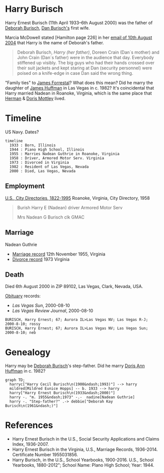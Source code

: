 # Harry Burisch

Harry Ernest Burisch (11th April 1933&ndash;6th August 2000) was the father of [Deborah Burisch](burisch_deborah.md), [Dan Burisch's](burisch_dan.md) first wife.

Marcia McDowell stated [Hamilton page 226] in her [email of 10th August 2004](mcdowell_marcia/2004_ufo_magazine_email.txt) that Harry is the name of Deborah's father.

>Deborah Burisch, *Harry (her father)*, Doreen Crain (Dan´s mother) and John Crain (Dan´s father) were in the audience that day. Everybody stiffened up visibly. The big guys who had their hands crossed over their suit jackets and kept staring at Dan (security personnel) were poised on a knife-edge in case Dan said the wrong thing.

"Family ties" to [James Forrestal](forrestal_james.md)? What does this mean? Did he marry the daughter of [James Huffman](huffman_james.md) in Las Vegas in c. 1982? It's coincidental that Harry married Nadean in Roanoke, Virginia, which is the same place that [Herman](mottley_herman.md) & [Doris Mottley](huffman_doris.md) lived.

# Timeline

US Navy. Dates?

```mermaid
timeline
  1933 : Born, Illinois
  1944 : Piano High School, Illinois
  1955 : Marries Nadean Guthrie in Roanoke, Virginia
  1958 : Driver, Armored Motor Serv. Virginia
  1973 : Divorced in Virginia
  1982 : Resident of Las Vegas, Nevada
  2000 : Died, Las Vegas, Nevada
```

## Employment

[U.S., City Directories, 1822-1995](https://www.ancestry.com/discoveryui-content/view/680455439:2469) Roanoke, Virginia, City Directory, 1958

> Burish Harry E (Nadean) driver Armored Motor Serv
>
> Mrs Nadean G Burisch clk GMAC

## Marriage

Nadean Guthrie

* [Marriage record](https://www.ancestry.com/discoveryui-content/view/11333211:9279) 12th November 1955, Virginia
* [Divorce record](https://www.ancestry.com/discoveryui-content/view/3599171:9280) 1973 Virginia

## Death

Died 6th August 2000 in ZIP 89102, Las Vegas, Clark, Nevada, USA.

[Obituary](https://www.ancestry.co.uk/discoveryui-content/view/10243315:70050) records:

- *Las Vegas Sun*, 2000-08-10
- *Las Vegas Review Journal*, 2000-08-10

```
BURISCH, Harry Ernest; 67; Aurora IL>Las Vegas NV; Las Vegas R-J; 2000-8-10; rossy
BURISCH, Harry Ernest; 67; Aurora IL>Las Vegas NV; Las Vegas Sun; 2000-8-10; neb
```

# Genealogy

Harry may be [Deborah Burisch](burisch_deborah.md)'s step-father. Did he marry [Doris Ann Huffman](huffman_doris.md) in c. 1982?

```mermaid
graph TD;
  harryc["Harry Cecil Burisch\n(1900&ndash;1993)"] --> harry
  mildred[Mildred Eunice Hopps] -- b. 1933 --> harry
  harry["Harry Ernest Burisch\n(1933&ndash;2000)"]
  harry -. "m. 1955&ndash;1973" -.-  nadine[Nadean Guthrie]
  harry -. "Step-father?" .-> debbie["Deborah Kay Burisch\n(1961&ndash;)"]

```

# References

* Harry Ernest Burisch in the U.S., Social Security Applications and Claims Index, 1936-2007.
* Harry Ernest Burisch in the Virginia, U.S., Marriage Records, 1936-2014. Certificate Number 1955031856. 
* Harry Burisch, in the U.S., School Yearbooks, 1900-2016. U.S., School Yearbooks, 1880-2012"; School Name: Plano High School; Year: 1944.

